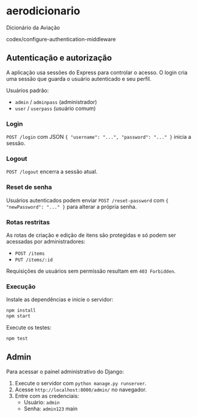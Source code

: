 # aerodicionario
Dicionário da Aviação

 codex/configure-authentication-middleware
## Autenticação e autorização
A aplicação usa sessões do Express para controlar o acesso. O login cria uma sessão que guarda o usuário autenticado e seu perfil.

Usuários padrão:
- `admin` / `adminpass` (administrador)
- `user` / `userpass` (usuário comum)

### Login
`POST /login` com JSON `{ "username": "...", "password": "..." }` inicia a sessão.

### Logout
`POST /logout` encerra a sessão atual.

### Reset de senha
Usuários autenticados podem enviar `POST /reset-password` com `{ "newPassword": "..." }` para alterar a própria senha.

### Rotas restritas
As rotas de criação e edição de itens são protegidas e só podem ser acessadas por administradores:
- `POST /items`
- `PUT /items/:id`

Requisições de usuários sem permissão resultam em `403 Forbidden`.

### Execução
Instale as dependências e inicie o servidor:

```bash
npm install
npm start
```

Execute os testes:

```bash
npm test
```

## Admin

Para acessar o painel administrativo do Django:

1. Execute o servidor com `python manage.py runserver`.
2. Acesse `http://localhost:8000/admin/` no navegador.
3. Entre com as credenciais:
   - Usuário: `admin`
   - Senha: `admin123`
 main
